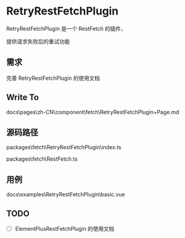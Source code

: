 # RetryRestFetchPlugin

RetryRestFetchPlugin 是一个 RestFetch 的插件，

提供请求失败后的重试功能

## 需求

完善 RetryRestFetchPlugin 的使用文档

## Write To

docs\pages\zh-CN\component\fetch\RetryRestFetchPlugin\+Page.md

## 源码路径

packages\fetch\RetryRestFetchPlugin\index.ts

packages\fetch\RestFetch.ts

## 用例

docs\examples\RetryRestFetchPlugin\basic.vue

## TODO

- [ ]  ElementPlusRestFetchPlugin 的使用文档
